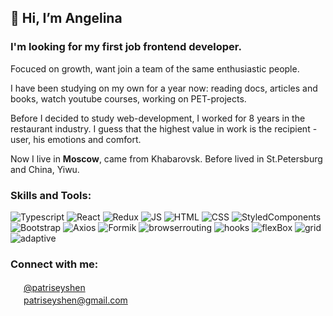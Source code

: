 ## 👋 Hi, I’m Angelina 

### I'm looking for my first job frontend developer. <br>

Focuced on growth, want join a team of the same enthusiastic people.<br>

I have been studying on my own for a year now: reading docs, articles and books, watch youtube courses, working on PET-projects.

Before I decided to study web-development, I worked for 8 years in the restaurant industry. I guess that the highest value in work is the recipient - user, his emotions and comfort. 

Now I live in **Moscow**, came from Khabarovsk. Before lived in St.Petersburg and China, Yiwu.

### Skills and Tools:
![Typescript](https://img.shields.io/badge/-Typescript-0E34A0?style=for-the-badge&logo=typescript)
![React](https://img.shields.io/badge/-React-FF4747?style=for-the-badge&logo=react)
![Redux](https://img.shields.io/badge/-Redux-DA2864?style=for-the-badge&logo=redux)
![JS](https://img.shields.io/badge/-Javascript-FFF8A8?style=for-the-badge&logo=javascript)
![HTML](https://img.shields.io/badge/-html-F68A06?style=for-the-badge&logo=html5)
![CSS](https://img.shields.io/badge/-CSS-1572B6?style=for-the-badge&logo=css3)
![StyledComponents](https://img.shields.io/badge/-StyledComponents-DB7093?style=for-the-badge&logo=styled-components&logoColor=white&logoWidth=30)
![Bootstrap](https://img.shields.io/badge/-Bootstrap-222E50?style=for-the-badge&logo=bootstrap)
![Axios](https://img.shields.io/badge/-Axios-48CFAD?style=for-the-badge)
![Formik](https://img.shields.io/badge/-Formik-656D78?style=for-the-badge)
![browserrouting](https://img.shields.io/badge/-browserRouting-967ADC?style=for-the-badge)
![hooks](https://img.shields.io/badge/-hooks-C0EB6A?style=for-the-badge)
![flexBox](https://img.shields.io/badge/-flexBox-7A1FA2?style=for-the-badge)
![grid](https://img.shields.io/badge/-grid-FF4747?style=for-the-badge)
![adaptive](https://img.shields.io/badge/-adaptive-0ABF53?style=for-the-badge)

### Connect with me: 
<img width="17px" src="https://cdn.jsdelivr.net/npm/simple-icons@v3/icons/telegram.svg"/> [@patriseyshen](https://t.me/patriseyshen) <br>
<img width="17px" src="https://cdn.jsdelivr.net/npm/simple-icons@v3/icons/gmail.svg"/> patriseyshen@gmail.com <br>
